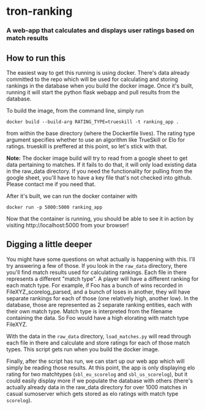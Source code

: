# tron-ranking
### A web-app that calculates and displays user ratings based on match results

## How to run this
The easiest way to get this running is using docker. There's data already committed to the repo which will be used for calculating and storing rankings in the database when you build the docker image. Once it's built, running it will start the python flask webapp and pull results from the database. 

To build the image, from the command line, simply run 
```
docker build --build-arg RATING_TYPE=trueskill -t ranking_app .
```

from within the base directory (where the Dockerfile lives). The rating type argument specifies whether to use an algorithm like TrueSkill or Elo for ratings. trueskill is preffered at this point, so let's stick with that. 

**Note:** The docker image build will try to read from a google sheet to get data pertaining to matches. If it fails to do that, it will only load existing data in the raw_data directory. If you need the functionality for pulling from the google sheet, you'll have to have a key file that's not checked into github. Please contact me if you need that.  

After it's built, we can run the docker container with
```
docker run -p 5000:5000 ranking_app
```

Now that the container is running, you should be able to see it in action by visiting http://localhost:5000 from your browser!

## Digging a little deeper

You might have some questions on what actually is happening with this. I'll try answering a few of those. If you look in the `raw_data` directory, there you'll find match results used for calculating rankings. Each file in there represents a different "match type". A player will have a different ranking for each match type. For example, if Foo has a bunch of wins recorded in FileXYZ_scorelog_parsed, and a bunch of loses in another, they will have separate rankings for each of those (one relatively high, another low). In the database, those are represented as 2 separate ranking entities, each with their own match type. Match type is interpreted from the filename containing the data. So Foo would have a high elorating with match type FileXYZ. 

With the data in the `raw_data` directory, `load_matches.py` will read through each file in there and calculate and store ratings for each of those match types. This script gets run when you build the docker image. 

Finally, after the script has run, we can start up our web app which will simply be reading those results. At this point, the app is only displaying elo rating for two matchtypes (`sbl_eu_scorelog` and `sbl_us_scorelog`), but it could easily display more if we populate the database with others (there's actually already data in the raw_data directory for over 1000 matches in casual sumoserver which gets stored as elo ratings with match type `scorelog`). 

